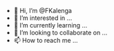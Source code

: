 - 👋 Hi, I’m @FKalenga
- 👀 I’m interested in ...
- 🌱 I’m currently learning ...
- 💞️ I’m looking to collaborate on ...
- 📫 How to reach me ...

<!---
FKalenga/FKalenga is a ✨ special ✨ repository because its `README.md` (this file) appears on your GitHub profile.
You can click the Preview link to take a look at your changes.
--->

